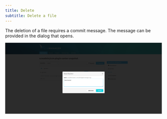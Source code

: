 ```yaml
---
title: Delete
subtitle: Delete a file
---
```

The deletion of a file requires a commit message. The message can be provided in the dialog that opens.

![Delete a file](assets/deleteDialog.png)

